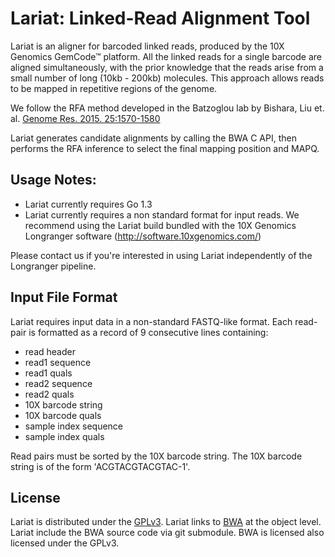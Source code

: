 # Lariat: Linked-Read Alignment Tool

Lariat is an aligner for barcoded linked reads, produced by the 10X Genomics GemCode™ platform. All the linked reads for a single barcode are aligned simultaneously, with the prior knowledge that the reads arise from a small number of long (10kb - 200kb) molecules. This approach allows reads to be mapped in repetitive regions of the genome.

We follow the RFA method developed in the Batzoglou lab by Bishara, Liu et. al. [Genome Res. 2015. 25:1570-1580](http://genome.cshlp.org/content/25/10/1570) 

Lariat generates candidate alignments by calling the BWA C API, then performs the RFA inference to select the final mapping position and MAPQ.

## Usage Notes: 
* Lariat currently requires Go 1.3
* Lariat currently requires a non standard format for input reads. We recommend using the Lariat build bundled with the 10X Genomics Longranger software (http://software.10xgenomics.com/)

Please contact us if you're interested in using Lariat independently of the Longranger pipeline.

## Input File Format

Lariat requires input data in a non-standard FASTQ-like format. Each read-pair is formatted as a record of 9 consecutive lines containing:
* read header 
* read1 sequence
* read1 quals
* read2 sequence
* read2 quals
* 10X barcode string
* 10X barcode quals
* sample index sequence 
* sample index quals

Read pairs must be sorted by the 10X barcode string. The 10X barcode string is of the form 'ACGTACGTACGTAC-1'. 

## License
Lariat is distributed under the [GPLv3](http://www.gnu.org/licenses/gpl-3.0.en.html). Lariat links to [BWA](https://github.com/lh3/bwa) at the object level. Lariat include the BWA source code via git submodule. BWA is licensed also licensed under the GPLv3. 
